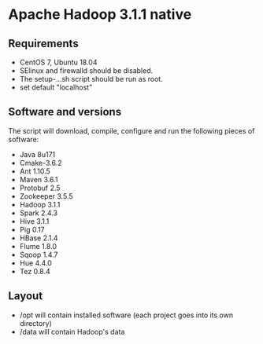 # Apache Hadoop 3.1.1 native


## Requirements

- CentOS 7, Ubuntu 18.04
- SElinux and firewalld should be disabled.
- The setup-...sh script should be run as root.
- set default "localhost"


## Software and versions

The script will download, compile, configure and run the following pieces of software:

- Java 8u171
- Cmake-3.6.2
- Ant 1.10.5
- Maven 3.6.1
- Protobuf 2.5
- Zookeeper 3.5.5
- Hadoop 3.1.1
- Spark 2.4.3
- Hive 3.1.1
- Pig 0.17
- HBase 2.1.4
- Flume 1.8.0
- Sqoop 1.4.7
- Hue 4.4.0
- Tez 0.8.4

## Layout

- /opt will contain installed software (each project goes into its own directory)
- /data will contain Hadoop's data
